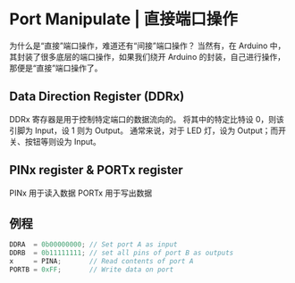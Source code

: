 # Port Manipulate | 直接端口操作

为什么是“直接”端口操作，难道还有“间接”端口操作？
当然有，在 Arduino 中，其封装了很多底层的端口操作，如果我们绕开 Arduino 的封装，自己进行操作，那便是“直接”端口操作了。

## Data Direction Register (DDRx)

DDRx 寄存器是用于控制特定端口的数据流向的。
将其中的特定比特设 0，则该引脚为 Input，设 1 则为 Output。
通常来说，对于 LED 灯，设为 Output；而开关、按钮等则设为 Input。

## PINx register & PORTx register

PINx 用于读入数据
PORTx 用于写出数据

## 例程

```c
DDRA  = 0b00000000; // Set port A as input
DDRB  = 0b11111111; // set all pins of port B as outputs 
x     = PINA;       // Read contents of port A
PORTB = 0xFF;       // Write data on port 
```
